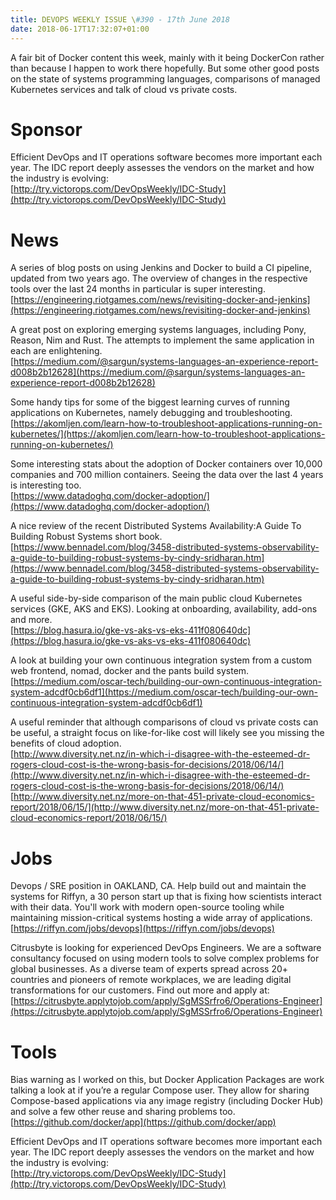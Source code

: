 ```yaml
---
title: DEVOPS WEEKLY ISSUE \#390 - 17th June 2018 
date: 2018-06-17T17:32:07+01:00
---
```


A fair bit of Docker content this week, mainly with it being DockerCon rather than because I happen to work there hopefully. But some other good posts on the state of systems programming languages, comparisons of managed Kubernetes services and talk of cloud vs private costs.


Sponsor
======

Efficient DevOps and IT operations software becomes more important each year. The IDC report deeply assesses the vendors on the market and how the industry is evolving:
<br>[http://try.victorops.com/DevOpsWeekly/IDC-Study](http://try.victorops.com/DevOpsWeekly/IDC-Study)

News
====

A series of blog posts on using Jenkins and Docker to build a CI pipeline, updated from two years ago. The overview of changes in the respective tools over the last 24 months in particular is super interesting.
<br>[https://engineering.riotgames.com/news/revisiting-docker-and-jenkins](https://engineering.riotgames.com/news/revisiting-docker-and-jenkins)


A great post on exploring emerging systems languages, including Pony, Reason, Nim and Rust. The attempts to implement the same application in each are enlightening.
<br>[https://medium.com/@sargun/systems-languages-an-experience-report-d008b2b12628](https://medium.com/@sargun/systems-languages-an-experience-report-d008b2b12628)


Some handy tips for some of the biggest learning curves of running applications on Kubernetes, namely debugging and troubleshooting.
<br>[https://akomljen.com/learn-how-to-troubleshoot-applications-running-on-kubernetes/](https://akomljen.com/learn-how-to-troubleshoot-applications-running-on-kubernetes/)


Some interesting stats about the adoption of Docker containers over 10,000 companies and 700 million containers. Seeing the data over the last 4 years is interesting too.
<br>[https://www.datadoghq.com/docker-adoption/](https://www.datadoghq.com/docker-adoption/)


A nice review of the recent Distributed Systems Availability:A Guide To Building Robust Systems short book.
<br>[https://www.bennadel.com/blog/3458-distributed-systems-observability-a-guide-to-building-robust-systems-by-cindy-sridharan.htm](https://www.bennadel.com/blog/3458-distributed-systems-observability-a-guide-to-building-robust-systems-by-cindy-sridharan.htm)


A useful side-by-side comparison of the main public cloud Kubernetes services (GKE, AKS and EKS). Looking at onboarding, availability, add-ons and more.
<br>[https://blog.hasura.io/gke-vs-aks-vs-eks-411f080640dc](https://blog.hasura.io/gke-vs-aks-vs-eks-411f080640dc)


A look at building your own continuous integration system from a custom web frontend, nomad, docker and the pants build system.
<br>[https://medium.com/oscar-tech/building-our-own-continuous-integration-system-adcdf0cb6df1](https://medium.com/oscar-tech/building-our-own-continuous-integration-system-adcdf0cb6df1)


A useful reminder that although comparisons of cloud vs private costs can be useful, a straight focus on like-for-like cost will likely see you missing the benefits of cloud adoption.
<br>[http://www.diversity.net.nz/in-which-i-disagree-with-the-esteemed-dr-rogers-cloud-cost-is-the-wrong-basis-for-decisions/2018/06/14/](http://www.diversity.net.nz/in-which-i-disagree-with-the-esteemed-dr-rogers-cloud-cost-is-the-wrong-basis-for-decisions/2018/06/14/)
<br>[http://www.diversity.net.nz/more-on-that-451-private-cloud-economics-report/2018/06/15/](http://www.diversity.net.nz/more-on-that-451-private-cloud-economics-report/2018/06/15/)


Jobs
====

Devops / SRE position in OAKLAND, CA. Help build out and maintain the systems for Riffyn, a 30 person start up that is fixing how scientists interact with their data. You'll work with modern open-source tooling while maintaining mission-critical systems hosting a wide array of applications.
<br>[https://riffyn.com/jobs/devops](https://riffyn.com/jobs/devops)


Citrusbyte is looking for experienced DevOps Engineers. We are a software consultancy focused on using modern tools to solve complex problems for global businesses. As a diverse team of experts spread across 20+ countries and pioneers of remote workplaces, we are leading digital transformations for our customers. Find out more and apply at:
<br>[https://citrusbyte.applytojob.com/apply/SgMSSrfro6/Operations-Engineer](https://citrusbyte.applytojob.com/apply/SgMSSrfro6/Operations-Engineer)


Tools
=====

Bias warning as I worked on this, but Docker Application Packages are work talking a look at if you’re a regular Compose user. They allow for sharing Compose-based applications via any image registry (including Docker Hub) and solve a few other reuse and sharing problems too.
<br>[https://github.com/docker/app](https://github.com/docker/app)



Efficient DevOps and IT operations software becomes more important each year. The IDC report deeply assesses the vendors on the market and how the industry is evolving:
<br>[http://try.victorops.com/DevOpsWeekly/IDC-Study](http://try.victorops.com/DevOpsWeekly/IDC-Study)



